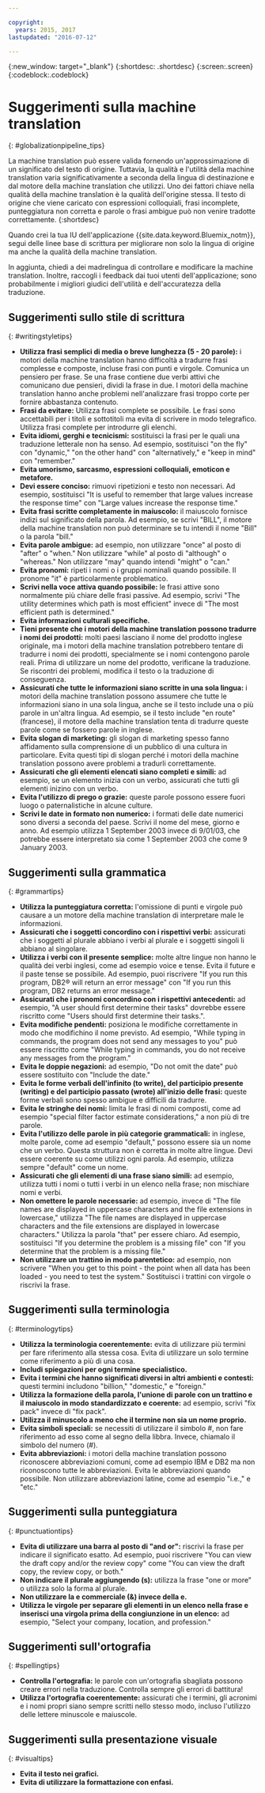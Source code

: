 ```yaml
---

copyright:
  years: 2015, 2017
lastupdated: "2016-07-12"

---
```


{:new_window: target="_blank"}
{:shortdesc: .shortdesc}
{:screen:.screen}
{:codeblock:.codeblock}


# Suggerimenti sulla machine translation
{: #globalizationpipeline_tips}


La machine translation può essere valida fornendo un'approssimazione di un significato del testo di origine. Tuttavia, la qualità e l'utilità della machine translation varia significativamente a seconda della lingua di destinazione e dal motore della machine translation che utilizzi. Uno dei fattori chiave nella qualità della machine translation è la qualità dell'origine stessa. Il testo di origine che viene caricato con espressioni colloquiali, frasi incomplete, punteggiatura non corretta e parole o frasi ambigue può non venire tradotte correttamente.
{:shortdesc}

Quando crei la tua IU dell'applicazione {{site.data.keyword.Bluemix_notm}}, segui delle linee base di scrittura per migliorare non solo la lingua di origine ma anche la qualità della machine translation.

In aggiunta, chiedi a dei madrelingua di controllare e modificare la machine translation. Inoltre, raccogli i feedback dai tuoi utenti dell'applicazione; sono probabilmente i migliori giudici dell'utilità e dell'accuratezza della traduzione.

## Suggerimenti sullo stile di scrittura
{: #writingstyletips}

* **Utilizza frasi semplici di media o breve lunghezza (5 - 20 parole):** i motori della machine translation hanno difficoltà a tradurre frasi complesse e composte, incluse frasi con punti e virgole. Comunica un pensiero per frase. Se una frase contiene due verbi attivi che comunicano due pensieri, dividi la frase in due. I motori della machine translation hanno anche problemi nell'analizzare frasi troppo corte per fornire abbastanza contenuto.
* **Frasi da evitare:** Utilizza frasi complete se possibile. Le frasi sono accettabili per i titoli e sottotitoli ma evita di scrivere in modo telegrafico. Utilizza frasi complete per introdurre gli elenchi.
* **Evita idiomi, gerghi e tecnicismi:** sostituisci la frasi per le quali una traduzione letterale non ha senso. Ad esempio, sostituisci "on the fly" con "dynamic," "on the other hand" con "alternatively," e "keep in mind" con "remember."
* **Evita umorismo, sarcasmo, espressioni colloquiali, emoticon e metafore.**
* **Devi essere conciso:** rimuovi ripetizioni e testo non necessari. Ad esempio, sostituisci "It is useful to remember that large values increase the response time" con "Large values increase the response time."
* **Evita frasi scritte completamente in maiuscolo:** il maiuscolo fornisce indizi sul significato della parola. Ad esempio, se scrivi "BILL", il motore della machine translation non può determinare se tu intendi il nome "Bill" o la parola "bill."
* **Evita parole ambigue:** ad esempio, non utilizzare "once" al posto di "after" o "when." Non utilizzare "while" al posto di "although" o "whereas." Non utilizzare "may" quando intendi "might" o "can."
* **Evita pronomi:** ripeti i nomi o i gruppi nominali quando possibile. Il pronome "it" è particolarmente problematico.
* **Scrivi nella voce attiva quando possibile:** le frasi attive sono normalmente più chiare delle frasi passive. Ad esempio, scrivi "The utility determines which path is most efficient" invece di "The most efficient path is determined."
* **Evita informazioni culturali specifiche.**
* **Tieni presente che i motori della machine translation possono tradurre i nomi dei prodotti:** molti paesi lasciano il nome del prodotto inglese originale, ma i motori della machine translation potrebbero tentare di tradurre i nomi dei prodotti, specialmente se i nomi contengono parole reali. Prima di utilizzare un nome del prodotto, verificane la traduzione. Se riscontri dei problemi, modifica il testo o la traduzione di conseguenza.
* **Assicurati che tutte le informazioni siano scritte in una sola lingua:** i motori della machine translation possono assumere che tutte le informazioni siano in una sola lingua, anche se il testo include una o più parole in un'altra lingua. Ad esempio, se il testo include "en route" (francese), il motore della machine translation tenta di tradurre queste parole come se fossero parole in inglese.
* **Evita slogan di marketing:** gli slogan di marketing spesso fanno affidamento sulla comprensione di un pubblico di una cultura in particolare. Evita questi tipi di slogan perché i motori della machine translation possono avere problemi a tradurli correttamente.
* **Assicurati che gli elementi elencati siano completi e simili:** ad esempio, se un elemento inizia con un verbo, assicurati che tutti gli elementi inizino con un verbo.
* **Evita l'utilizzo di prego o grazie:** queste parole possono essere fuori luogo o paternalistiche in alcune culture.
* **Scrivi le date in formato non numerico:** i formati delle date numerici sono diversi a seconda del paese. Scrivi il nome del mese, giorno e anno. Ad esempio utilizza 1 September 2003 invece di 9/01/03, che potrebbe essere interpretato sia come 1 September 2003 che come 9 January 2003.

## Suggerimenti sulla grammatica
{: #grammartips}

* **Utilizza la punteggiatura corretta:** l'omissione di punti e virgole può causare a un motore della machine translation di interpretare male le informazioni.
* **Assicurati che i soggetti concordino con i rispettivi verbi:** assicurati che i soggetti al plurale abbiano i verbi al plurale e i soggetti singoli li abbiano al singolare.
* **Utilizza i verbi con il presente semplice:** molte altre lingue non hanno le qualità dei verbi inglesi, come ad esempio voice e tense. Evita il future e il paste tense se possibile. Ad esempio, puoi riscrivere "If you run this program, DB2® will return an error message" con "If you run this program, DB2 returns an error message."
* **Assicurati che i pronomi concordino con i rispettivi antecedenti:** ad esempio, "A user should first determine their tasks" dovrebbe essere riscritto come "Users should first determine their tasks.".
* **Evita modifiche pendenti:** posiziona le modifiche correttamente in modo che modifichino il nome previsto. Ad esempio, "While typing in commands, the program does not send any messages to you" può essere riscritto come "While typing in commands, you do not receive any messages from the program."
* **Evita le doppie negazioni:** ad esempio, "Do not omit the date" può essere sostituito con "Include the date."
* **Evita le forme verbali dell'infinito (to write), del participio presente (writing) e del participio passato (wrote) all'inizio delle frasi:** queste forme verbali sono spesso ambigue e difficili da tradurre.
* **Evita le stringhe dei nomi:** limita le frasi di nomi composti, come ad esempio "special filter factor estimate considerations," a non più di tre parole.
* **Evita l'utilizzo delle parole in più categorie grammaticali:** in inglese, molte parole, come ad esempio "default," possono essere sia un nome che un verbo. Questa struttura non è corretta in molte altre lingue. Devi essere coerente su come utilizzi ogni parola. Ad esempio, utilizza sempre "default" come un nome.
* **Assicurati che gli elementi di una frase siano simili:** ad esempio, utilizza tutti i nomi o tutti i verbi in un elenco nella frase; non mischiare nomi e verbi.
* **Non omettere le parole necessarie:** ad esempio, invece di "The file names are displayed in uppercase characters and the file extensions in lowercase," utilizza "The file names are displayed in uppercase characters and the file extensions are displayed in lowercase characters." Utilizza la parola "that" per essere chiaro. Ad esempio, sostituisci "If you determine the problem is a missing file" con "If you determine that the problem is a missing file."
* **Non utilizzare un trattino in modo parentetico:** ad esempio, non scrivere "When you get to this point - the point when all data has been loaded - you need to test the system." Sostituisci i trattini con virgole o riscrivi la frase.
 
## Suggerimenti sulla terminologia
{: #terminologytips}

* **Utilizza la terminologia coerentemente:** evita di utilizzare più termini per fare riferimento alla stessa cosa. Evita di utilizzare un solo termine come riferimento a più di una cosa.
* **Includi spiegazioni per ogni termine specialistico.**
* **Evita i termini che hanno significati diversi in altri ambienti e contesti:** questi termini includono "billion," "domestic," e "foreign."
* **Utilizza la formazione della parola, l'unione di parole con un trattino e il maiuscolo in modo standardizzato e coerente:** ad esempio, scrivi "fix pack" invece di "fix pack".
* **Utilizza il minuscolo a meno che il termine non sia un nome proprio.**
* **Evita simboli speciali:** se necessiti di utilizzare il simbolo #, non fare riferimento ad esso come al segno della libbra. Invece, chiamalo il simbolo del numero (#).
* **Evita abbreviazioni:** i motori della machine translation possono riconoscere abbreviazioni comuni, come ad esempio IBM e DB2 ma non riconoscono tutte le abbreviazioni. Evita le abbreviazioni quando possibile. Non utilizzare abbreviazioni latine, come ad esempio "i.e.," e "etc."

## Suggerimenti sulla punteggiatura
{: #punctuationtips}

* **Evita di utilizzare una barra al posto di "and or":** riscrivi la frase per indicare il significato esatto. Ad esempio, puoi riscrivere "You can view the draft copy and/or the review copy" come "You can view the draft copy, the review copy, or both."
* **Non indicare il plurale aggiungendo (s):** utilizza la frase "one or more" o utilizza solo la forma al plurale.
* **Non utilizzare la e commerciale (&) invece della e.**
* **Utilizza le virgole per separare gli elementi in un elenco nella frase e inserisci una virgola prima della congiunzione in un elenco:** ad esempio, "Select your company, location, and profession."

## Suggerimenti sull'ortografia
{: #spellingtips}

* **Controlla l'ortografia:** le parole con un'ortografia sbagliata possono creare errori nella traduzione. Controlla sempre gli errori di battitura!
* **Utilizza l'ortografia coerentemente:** assicurati che i termini, gli acronimi e i nomi propri siano sempre scritti nello stesso modo, incluso l'utilizzo delle lettere minuscole e maiuscole.

## Suggerimenti sulla presentazione visuale
{: #visualtips}

* **Evita il testo nei grafici.**
* **Evita di utilizzare la formattazione con enfasi.**

